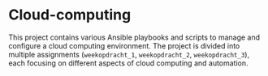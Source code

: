 # Cloud-computing
This project contains various Ansible playbooks and scripts to manage and configure a cloud computing environment. The project is divided into multiple assignments (`weekopdracht_1`, `weekopdracht_2`, `weekopdracht_3`), each focusing on different aspects of cloud computing and automation.
